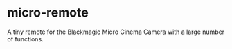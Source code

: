 # micro-remote
A tiny remote for the Blackmagic Micro Cinema Camera with a large number of functions.
